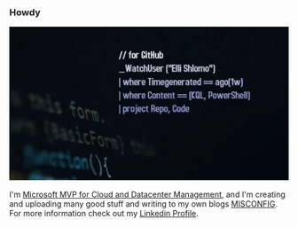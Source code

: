 ### Howdy 

<img src="https://github.com/eshlomo1/eshlomo1/blob/master/ElliShlomo.png">

I'm [Microsoft MVP for Cloud and Datacenter Management](https://mvp.microsoft.com/en-us/PublicProfile/5000358?fullName=Eli%20Shlomo), and I'm creating and uploading many good stuff and writing to my own blogs [MISCONFIG](https://misconfig.io/). For more information check out my [Linkedin Profile](https://www.linkedin.com/in/elishlomo/).

<!--
**eshlomo1/eshlomo1** is a ✨ _special_ ✨ repository because its `README.md` (this file) appears on your GitHub profile.
Here are some ideas to get you started:

- 🔭 I’m currently working on ...
- 🌱 I’m currently learning ...
- 👯 I’m looking to collaborate on ...
- 🤔 I’m looking for help with ...
- 💬 Ask me about ...
- 📫 How to reach me: ...
- 😄 Pronouns: ...
- ⚡ Fun fact: ...
-->
